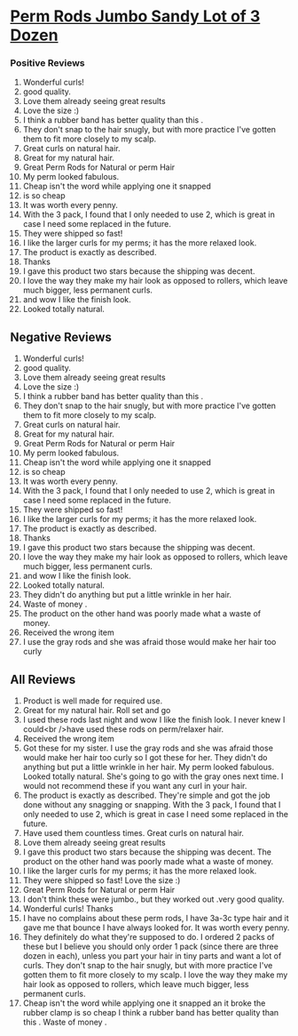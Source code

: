 # [Perm Rods Jumbo Sandy Lot of 3 Dozen](https://products.checkmycream.com/products/Perm-Rods-Jumbo-Sandy-Lot-of-3-Dozen.html)

### Positive Reviews

<ol>
      <li>Wonderful curls!</li>
      <li>good quality.</li>
      <li>Love them already seeing great results</li>
      <li>Love the size :)</li>
      <li>I think a rubber band has better quality than this .</li>
      <li>They don&#x27;t snap to the hair snugly, but with more practice I&#x27;ve gotten them to fit more closely to my scalp.</li>
      <li>Great curls on natural hair.</li>
      <li>Great for my natural hair.</li>
      <li>Great Perm Rods for Natural or perm Hair</li>
      <li>My perm looked fabulous.  </li>
      <li>Cheap isn&#x27;t the word while applying one it snapped</li>
      <li>is so cheap</li>
      <li>It was worth every penny.</li>
      <li>With the 3 pack, I found that I only needed to use 2, which is great in case I need some replaced in the future.</li>
      <li>They were shipped so fast!</li>
      <li>I like the larger curls for my perms; it has the more relaxed look.</li>
      <li>The product is exactly as described.</li>
      <li>Thanks</li>
      <li>I gave this product two stars because the shipping was decent.</li>
      <li>I love the way they make my hair look as opposed to rollers, which leave much bigger, less permanent curls.</li>
      <li>and wow I like the finish look.</li>
      <li>Looked totally natural.  </li>
</ol>


<h2>Negative Reviews</h2>
<ol>
<li> Wonderful curls!</li>
<li> good quality.</li>
<li> Love them already seeing great results</li>
<li> Love the size :)</li>
<li> I think a rubber band has better quality than this .</li>
<li> They don&#x27;t snap to the hair snugly, but with more practice I&#x27;ve gotten them to fit more closely to my scalp.</li>
<li> Great curls on natural hair.</li>
<li> Great for my natural hair.</li>
<li> Great Perm Rods for Natural or perm Hair</li>
<li> My perm looked fabulous.  </li>
<li> Cheap isn&#x27;t the word while applying one it snapped</li>
<li> is so cheap</li>
<li> It was worth every penny.</li>
<li> With the 3 pack, I found that I only needed to use 2, which is great in case I need some replaced in the future.</li>
<li> They were shipped so fast!</li>
<li> I like the larger curls for my perms; it has the more relaxed look.</li>
<li> The product is exactly as described.</li>
<li> Thanks</li>
<li> I gave this product two stars because the shipping was decent.</li>
<li> I love the way they make my hair look as opposed to rollers, which leave much bigger, less permanent curls.</li>
<li> and wow I like the finish look.</li>
<li> Looked totally natural.  </li>
<li> They didn&#x27;t do anything but put a little wrinkle in her hair.  </li>
<li> Waste of money .</li>
<li> The product on the other hand was poorly made what a waste of money.</li>
<li> Received the wrong item</li>
<li> I use the gray rods and she was afraid those would make her hair too curly</li>
</ol>

<h2>All Reviews</h2>

<ol>
    <li> Product is well made for required use.</li>
    <li> Great for my natural hair. Roll set and go</li>
    <li> I used these rods last night and wow I like the finish look. I never knew I could&lt;br /&gt;have used these rods on perm/relaxer hair.</li>
    <li> Received the wrong item</li>
    <li> Got these for my sister.  I use the gray rods and she was afraid those would make her hair too curly so I got these for her.  They didn&#x27;t do anything but put a little wrinkle in her hair.  My perm looked fabulous.  Looked totally natural.  She&#x27;s going to go with the gray ones next time.  I would not recommend these if you want any curl in your hair.</li>
    <li> The product is exactly as described. They&#x27;re simple and got the job done without any snagging or snapping. With the 3 pack, I found that I only needed to use 2, which is great in case I need some replaced in the future.</li>
    <li> Have used them countless times. Great curls on natural hair.</li>
    <li> Love them already seeing great results</li>
    <li> I gave this product two stars because the shipping was decent. The product on the other hand was poorly made what a waste of money.</li>
    <li> I like the larger curls for my perms; it has the more relaxed look.</li>
    <li> They were shipped so fast! Love the size :)</li>
    <li> Great Perm Rods for Natural or perm Hair</li>
    <li> I don&#x27;t think these were jumbo., but they worked out .very good quality.</li>
    <li> Wonderful curls! Thanks</li>
    <li> I have no complains about these perm rods, I have 3a-3c type hair and it gave me that bounce I have always looked for. It was worth every penny.</li>
    <li> They definitely do what they&#x27;re supposed to do. I ordered 2 packs of these but I believe you should only order 1 pack (since there are three dozen in each), unless you part your hair in tiny parts and want a lot of curls. They don&#x27;t snap to the hair snugly, but with more practice I&#x27;ve gotten them to fit more closely to my scalp. I love the way they make my hair look as opposed to rollers, which leave much bigger, less permanent curls.</li>
    <li> Cheap isn&#x27;t the word while applying one it snapped an it broke the rubber clamp is so cheap I think a rubber band has better quality than this . Waste of money .</li>
</ol>




